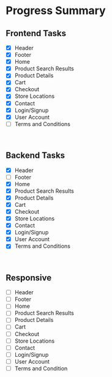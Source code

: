 # **Progress Summary**

## **Frontend Tasks**

- [x] Header
- [x] Footer
- [x] Home
- [x] Product Search Results
- [x] Product Details
- [x] Cart
- [x] Checkout
- [x] Store Locations
- [x] Contact
- [x] Login/Signup
- [x] User Account
- [ ] Terms and Conditions

<br>

## **Backend Tasks**

- [x] Header
- [ ] Footer
- [x] Home
- [x] Product Search Results
- [x] Product Details
- [x] Cart
- [x] Checkout
- [x] Store Locations
- [x] Contact
- [x] Login/Signup
- [x] User Account
- [x] Terms and Conditions

<br>

## **Responsive**

- [ ] Header
- [ ] Footer
- [ ] Home
- [ ] Product Search Results
- [ ] Product Details
- [ ] Cart
- [ ] Checkout
- [ ] Store Locations
- [ ] Contact
- [ ] Login/Signup
- [ ] User Account
- [ ] Terms and Condition

